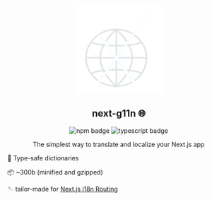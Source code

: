 <div align="center">
  <img src="light-logo.png" alt="next-g11n logo" width="200"/>

## next-g11n 🌐

![npm badge](https://img.shields.io/npm/v/next-g11n?color=%23df0000&style=flat-square)
![typescript badge](https://img.shields.io/npm/types/next-g11n?style=flat-square)

The simplest way to translate and localize your Next.js app

</div>

👮 Type-safe dictionaries

📦 ~300b (minified and gzipped)

🪡 tailor-made for [Next.js i18n Routing](https://nextjs.org/docs/advanced-features/i18n-routing)
